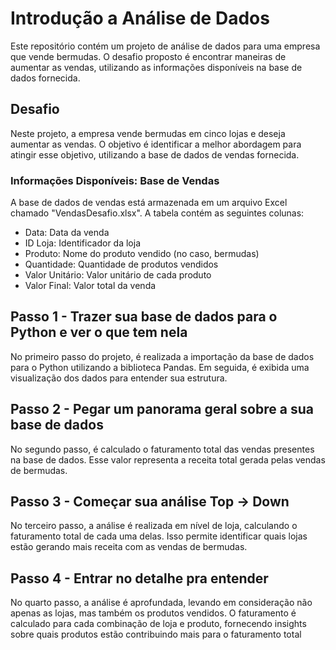 # Introdução a Análise de Dados

Este repositório contém um projeto de análise de dados para uma empresa que vende bermudas. O desafio proposto é encontrar maneiras de aumentar as vendas, utilizando as informações disponíveis na base de dados fornecida.

## Desafio

Neste projeto, a empresa vende bermudas em cinco lojas e deseja aumentar as vendas. O objetivo é identificar a melhor abordagem para atingir esse objetivo, utilizando a base de dados de vendas fornecida.

### Informações Disponíveis: Base de Vendas

A base de dados de vendas está armazenada em um arquivo Excel chamado "VendasDesafio.xlsx". A tabela contém as seguintes colunas:

- Data: Data da venda
- ID Loja: Identificador da loja
- Produto: Nome do produto vendido (no caso, bermudas)
- Quantidade: Quantidade de produtos vendidos
- Valor Unitário: Valor unitário de cada produto
- Valor Final: Valor total da venda

## Passo 1 - Trazer sua base de dados para o Python e ver o que tem nela

No primeiro passo do projeto, é realizada a importação da base de dados para o Python utilizando a biblioteca Pandas. Em seguida, é exibida uma visualização dos dados para entender sua estrutura.

## Passo 2 - Pegar um panorama geral sobre a sua base de dados

No segundo passo, é calculado o faturamento total das vendas presentes na base de dados. Esse valor representa a receita total gerada pelas vendas de bermudas.

## Passo 3 - Começar sua análise Top -> Down

No terceiro passo, a análise é realizada em nível de loja, calculando o faturamento total de cada uma delas. Isso permite identificar quais lojas estão gerando mais receita com as vendas de bermudas.

## Passo 4 - Entrar no detalhe pra entender

No quarto passo, a análise é aprofundada, levando em consideração não apenas as lojas, mas também os produtos vendidos. O faturamento é calculado para cada combinação de loja e produto, fornecendo insights sobre quais produtos estão contribuindo mais para o faturamento total
